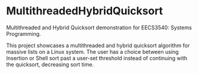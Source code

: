 # MultithreadedHybridQuicksort
Multithreaded and Hybrid Quicksort demonstration for EECS3540: Systems Programming.

This project showcases a multithreaded and hybrid quicksort algorithm for massive lists on a Linux system. The user has a choice between using Insertion or Shell sort past a user-set threshold instead of continuing with the quicksort, decreasing sort time.
